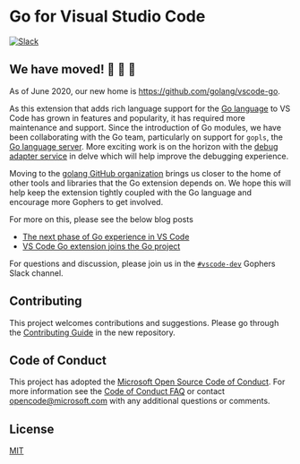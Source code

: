 # Go for Visual Studio Code

[![Slack](https://img.shields.io/badge/slack-gophers-green.svg?style=flat)](https://gophers.slack.com/messages/vscode/)


## We have moved! 🏡 🚚 🏡 

As of June 2020, our new home is https://github.com/golang/vscode-go.

As this extension that adds rich language support for the [Go language](https://golang.org/) to VS Code
has grown in features and popularity, it has required more maintenance and support.
Since the introduction of Go modules, we have been collaborating with the Go team, particularly on support
for `gopls`, the [Go language server](https://golang.org/s/gopls/README.md). More exciting work is on the horizon with the
[debug adapter service](https://github.com/go-delve/delve/tree/master/service/dap) in delve which will help
improve the debugging experience.

Moving to the [golang GitHub organization](https://github.com/golang) brings us closer to the home of other tools
and libraries that the Go extension depends on. We hope this will help keep the extension tightly coupled with the Go 
language and encourage more Gophers to get involved.

For more on this, please see the below blog posts
- [The next phase of Go experience in VS Code](https://code.visualstudio.com/blogs/2020/06/09/go-extension)
- [VS Code Go extension joins the Go project](https://blog.golang.org/vscode-go)

For questions and discussion, please join us in the [`#vscode-dev`](https://gophers.slack.com/messages/vscode-dev) Gophers Slack channel.

## Contributing

This project welcomes contributions and suggestions. Please go through the [Contributing Guide](https://github.com/golang/vscode-go/blob/master/docs/contributing.md) in the new repository.

## Code of Conduct

This project has adopted the [Microsoft Open Source Code of Conduct](https://opensource.microsoft.com/codeofconduct/).
For more information see the [Code of Conduct FAQ](https://opensource.microsoft.com/codeofconduct/faq/) or
contact [opencode@microsoft.com](mailto:opencode@microsoft.com) with any additional questions or comments.

## License
[MIT](LICENSE)
